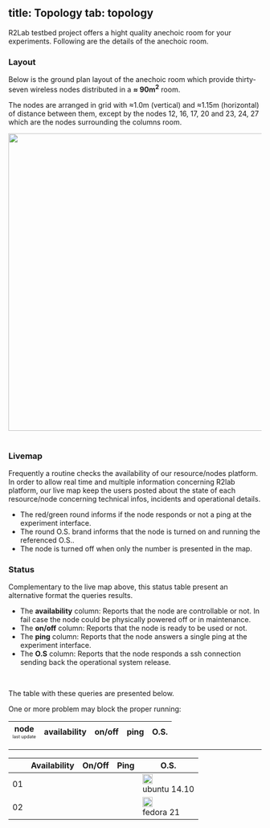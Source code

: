title: Topology
tab: topology
---

R2Lab testbed project offers a hight quality anechoic room for your experiments. Following are the details of the anechoic room.

### Layout

Below is the ground plan layout of the anechoic room which provide thirty-seven wireless nodes distributed in a **≈ 90m<sup>2</sup>** room.

The nodes are arranged in grid with ≈1.0m (vertical) and ≈1.15m (horizontal) of distance between them, except by the nodes 12, 16, 17, 20 and 23, 24, 27 which are the nodes surrounding the columns room.

<left>
	<img src="assets/img/status.png" style="width:950px; height:592px;"/><br>
	<!-- <center> Fig. 1 - Resources status</center> -->
</left>

<br>

### Livemap

Frequently a routine checks the availability of our resource/nodes platform. In order to allow real time and multiple information concerning R2lab platform, our live map keep the users posted about the state of each resource/node concerning technical infos, incidents and operational details.<br>
- The red/green round informs if the node responds or not a ping at the experiment interface.
- The round O.S. brand informs that the node is turned on and running the referenced O.S..
- The node is turned off when only the number is presented in the map.

<div id="livemap_container"></div>

<h3>Status</h3>

Complementary to the live map above, this status table present an alternative format the queries results.
- The <b>availability</b> column: 
	Reports that the node are controllable or not. In fail case the node could be physically powered off or in maintenance.
- The <b>on/off</b> column:
	Reports that the node is ready to be used or not.
- The <b>ping</b> column: 
	Reports that the node answers a single ping at the experiment interface.
- The <b>O.S</b> column:
	Reports that the node responds a ssh connection sending back the operational system release.
<br>

The table with these queries are presented below.

<div id="div_error" class="alert alert-danger" role="alert">
  One or more problem may block the proper running:<br>
</div>

<!-- MUST BE GENERATED AUTOMATICALLY -->
<table id="results_table" class="table table-condensed">
  <thead>
    <tr>
      <th id="cl_01">node<br><font style="font-weight:normal; font-size:xx-small;">last update</font></th>
      <th id="cl_02">availability</th>
      <th id="cl_03">on/off</th>
      <th id="cl_04">ping</th>
      <th id="cl_05">O.S.</th>
    </tr>
  </thead>
  <tbody id="t_body"></tbody>
</table>

<script type="text/javascript" src="info_files.json"></script>
<!-- <script type="text/javascript" src="load_results.json"></script> -->
<!-- <script type="text/javascript" src="reset_results.json"></script> -->
<script type="text/javascript" src="info_results.json"></script>
<script type="text/javascript" src="alive_results.json"></script>
<script type="text/javascript" src="answer_results.json"></script>
<script type="text/javascript" src="multiple_results.json"></script>

<script type="text/javascript">
  
  Object.size = function(obj) {
    var size = 0, key;
    for (key in obj) {
        if (obj.hasOwnProperty(key)) size++;
    }
    return size;
  };

  $("#div_error").hide();
  //$("#results_table").show();

  try {
    var data_info_files       = JSON.parse(info_files);       // get the last update information  
    var data_alive_results    = JSON.parse(alive_results);    // alive consider the CM card
    var data_multiple_results = JSON.parse(multiple_results); // must be 'status' on Nepi
    var data_answer_results   = JSON.parse(answer_results);   // consider the answer for a single ping
    var data_info_results     = JSON.parse(info_results);     // check the SO version  
  }
  catch(err) {
    //$("#results_table").hide();
    $("#div_error").show();
    $("#div_error").append( '<ul><li>One or more file information were not loaded correctly</li></ul>' );
  }


  //Last update info at the table header
  try {
    cl_02 = data_info_files['alive_results'].last_modified;
    cl_03 = data_info_files['multiple_results'].last_modified;
    cl_04 = data_info_files['answer_results'].last_modified;
    cl_05 = data_info_files['info_results'].last_modified;

    $("#cl_02").append( '<br><font style="font-weight:normal; font-size:xx-small;">'+cl_02+'</font>');
    $("#cl_03").append( '<br><font style="font-weight:normal; font-size:xx-small;">'+cl_03+'</font>');
    $("#cl_04").append( '<br><font style="font-weight:normal; font-size:xx-small;">'+cl_04+'</font>');
    $("#cl_05").append( '<br><font style="font-weight:normal; font-size:xx-small;">'+cl_05+'</font>');
  }
  catch(err) {
    $("#div_error").show();
    $("#div_error").append( '<ul><li>Info file informations were not loaded correctly</li></ul>' );
  }

  var total_nodes = 38;
  var table_content = '';
  
  for (var key=1; key < total_nodes; key++) {
    table_content += '<tr>';

    if (key < 10)
      key = '0'+key;

    //Fist column
    table_content += '<th scope="row">'+ key +'</th>';

    //Second column
    try {
      res = data_alive_results[key].alive;  
      
      if (res == 'alive'){
        table_content += '<td><span class="label label-success">available</span></td>';
      }
      else {
        table_content += '<td><span class="label label-danger">unavailable</span></td>';
      }
    }
    catch(err) {
      table_content += '<td><span class="label label-default">ignored</span></td>';  
    }

		//Third column
    try {
      res = data_multiple_results[key].status;

      if (res == 'on'){
        table_content += '<td><span class="label label-success">on</span></td>';
      }
      else if (res == 'off'){
        table_content += '<td><span class="label label-danger">off</span></td>';
      }
      else {
        table_content += '<td><span class="label label-warning">unreachable</span></td>';
      }
    }
    catch(err) {
      table_content += '<td><span class="label label-default">ignored</span></td>';  
    }


    //Fourth column
    try {
      res = data_answer_results[key].answer;

      if (res == 'answer'){
        table_content += '<td><span class="label label-success">yes</span></td>';
      }
      else {
        table_content += '<td><span class="label label-danger">fail</span></td>';
      }
    }
    catch(err) {
      table_content += '<td><span class="label label-default">ignored</span></td>';  
    }


    //Fifth column
    try {
      res = data_info_results[key].info;

      if (res == 'fail'){
        table_content += '<td><span class="label label-default">ignored</span></td>';
      }
      else if (res.indexOf('ubuntu') >= 0){

        table_content += 'data<td><img src="assets/img/ub.png" height="20" width="20">&nbsp;<font style="font-size:x-small;">'+res+'</font></td>';
      }
      else if (res.indexOf('fedora') >= 0){

        table_content += '<td><img src="assets/img/fd.png" height="20" width="20">&nbsp;<font style="font-size:x-small;">'+res.replace(' (twenty one)','');+'</font></td>';
      }
      
    }
    catch(err) {
      table_content += '<td><span class="label label-default">ignored</span></td>';  
    }

    table_content += '</tr>';
  }

  $("#t_body").append(table_content);

</script>

<hr />
<table class="table table-condensed livetable">
  <thead>
    <tr>
      <th></th>
      <th>Availability</th>
      <th>On/Off</th>
      <th>Ping</th>
      <th>O.S.</th>
    </tr>
  </thead>
  <!-- hook for livetable.js -->
  <tbody id="livetable_container">
    <tr>
      <td><span class="badge label-default">01</span></td>
      <td class="ok"></td>
      <td class="on"></td>
      <td class="ping_ok"></td>
      <td class="os"><img src="assets/img/ub.png" height="20" width="20"><br>ubuntu 14.10</td>
    </tr>
    <tr>
      <td><span class="badge label-default">02</span></td>
      <td class="ko"></td>
      <td class="off"></td>
      <td class="ping_ko"></td>
      <td class="os"><img src="assets/img/fd.png" height="20" width="20"><br>fedora 21</td>
    </tr>
  </tbody>
</table>


</html>
